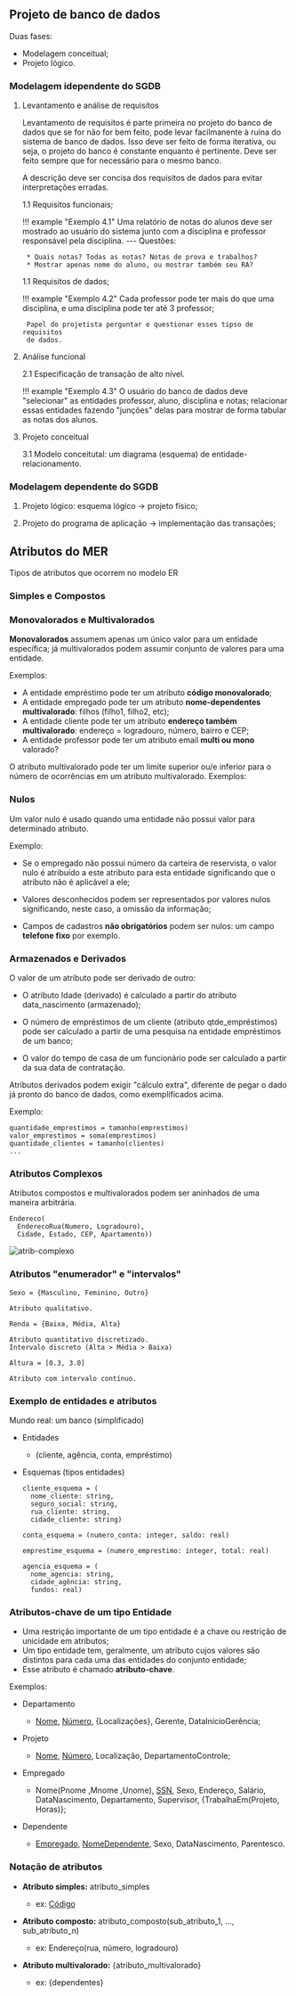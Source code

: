## Projeto de banco de dados

Duas fases:

* Modelagem conceitual;
* Projeto lógico.

### Modelagem idependente do SGDB

1. Levantamento e análise de requisitos
 
    Levantamento de requisitos é parte primeira no projeto do banco de dados
    que se for não for bem feito, pode levar facilmanente à ruína do sistema
    de banco de dados. Isso deve ser feito de forma iterativa, ou seja, o 
    projeto do banco é constante enquanto é pertinente. Deve ser feito 
    sempre que for necessário para o mesmo banco.
    
    A descrição deve ser concisa dos requisitos de dados para evitar 
    interpretações erradas.

    1.1 Requisitos funcionais;

    !!! example "Exemplo 4.1"
        Uma relatório de notas do alunos deve ser mostrado ao usuário do
        sistema junto com a disciplina e professor responsável pela 
        disciplina.
        ---
        Questões:
        
        * Quais notas? Todas as notas? Notas de prova e trabalhos?
        * Mostrar apenas nome do aluno, ou mostrar também seu RA?
    

    1.1 Requisitos de dados;
    
    !!! example "Exemplo 4.2"
        Cada professor pode ter mais do que uma disciplina, e uma disciplina
        pode ter até 3 professor;

        Papel do projetista perguntar e questionar esses tipso de requisitos 
        de dados.

2. Análise funcional

    2.1 Especificação de transação de alto nível.
    
    !!! example "Exemplo 4.3"
        O usuário do banco de dados deve "selecionar" as entidades professor, 
        aluno, disciplina e notas; relacionar essas entidades fazendo 
        "junções" delas para mostrar de forma tabular as notas dos alunos.
        

3. Projeto conceitual

    3.1 Modelo conceitutal: um diagrama (esquema) de entidade-relacionamento.
 
### Modelagem dependente do SGDB
 
1. Projeto lógico: esquema lógico → projeto físico;

2. Projeto do programa de aplicação → implementação das transações;

## Atributos do MER

Tipos de atributos que ocorrem no modelo ER

### Simples e Compostos

### Monovalorados e Multivalorados

**Monovalorados** assumem apenas um único valor para um entidade específica; 
já multivalorados podem assumir conjunto de valores para uma entidade.

Exemplos:

* A entidade empréstimo pode ter um atributo **código monovalorado**;
* A entidade empregado pode ter um atributo **nome-dependentes 
  multivalorado**: filhos (filho1, filho2, etc);
* A entidade cliente pode ter um atributo **endereço também multivalorado**:
  endereço = logradouro, número, bairro e CEP;
* A entidade professor pode ter um atributo email **multi ou mono** valorado?

O atributo multivalorado pode ter um limite superior ou/e inferior para o
número de ocorrências em um atributo multivalorado. Exemplos:



### Nulos

Um valor nulo é usado quando uma entidade não possui valor para determinado 
atributo.

Exemplo:

* Se o empregado não possui número da carteira de reservista, o valor nulo é
  atribuído a este atributo para esta entidade significando que o atributo 
  não é aplicável a ele;
  
* Valores desconhecidos podem ser representados por valores nulos significando,
  neste caso, a omissão da informação;
  
* Campos de cadastros **não obrigatórios** podem ser nulos: um campo 
  **telefone fixo** por exemplo.

### Armazenados e Derivados

O valor de um atributo pode ser derivado de outro:

* O atributo Idade (derivado) é calculado a partir do atributo
  data_nascimento (armazenado);

* O número de empréstimos de um cliente (atributo qtde_empréstimos) pode ser
  calculado a partir de uma pesquisa na entidade empréstimos de um banco;

* O valor do tempo de casa de um funcionário pode ser calculado a partir da 
  sua data de contratação.
  
Atributos derivados podem exigir "cálculo extra", diferente de pegar o 
dado já pronto do banco de dados, como exemplificados acima.

Exemplo:

```
quantidade_emprestimos = tamanho(emprestimos)
valor_emprestimos = soma(emprestimos)
quantidade_clientes = tamanho(clientes)
...
```

### Atributos Complexos

Atributos compostos e multivalorados podem ser aninhados de uma maneira 
arbitrária.

```
Endereco(
  EnderecoRua(Numero, Logradouro),
  Cidade, Estado, CEP, Apartamento))
```

![atrib-complexo](images/ex-atrib-complexo-endereco.svg)


### Atributos "enumerador" e "intervalos"

``` Enumerador tab=
Sexo = {Masculino, Feminino, Outro}

Atributo qualitativo.
```

``` Enumerador tab=
Renda = {Baixa, Média, Alta}

Atributo quantitativo discretizado.
Intervalo discreto (Alta > Média > Baixa)
```

``` Intervalo tab=
Altura = [0.3, 3.0]

Atributo com intervalo contínuo.
```

### Exemplo de entidades e atributos

Mundo real: um banco (simplificado)

* Entidades
    * (cliente, agência, conta, empréstimo)

* Esquemas (tipos entidades)
    ```
    cliente_esquema = (
      nome_cliente: string,
      seguro_social: string, 
      rua_cliente: string,
      cidade_cliente: string)
    ```
    
    ```
    conta_esquema = (numero_conta: integer, saldo: real)
    ```
    
    ```
    emprestime_esquema = (numero_emprestimo: integer, total: real) 
    ```
    
    ```
    agencia_esquema = (
      nome_agencia: string,
      cidade_agência: string,
      fundos: real)
    ```
    
### Atributos-chave de um tipo Entidade

* Uma restrição importante de um tipo entidade é a chave ou restrição de
  unicidade em atributos;
* Um tipo entidade tem, geralmente, um atributo cujos valores são distintos
  para cada uma das entidades do conjunto entidade;
* Esse atributo é chamado **atributo-chave**.

Exemplos:

* Departamento

    * <u>Nome</u>, <u>Número</u>, {Localizações}, Gerente, DataInícioGerência;

* Projeto

    * <u>Nome</u>, <u>Número</u>, Localização, DepartamentoControle;
    
* Empregado

    * Nome(Pnome ,Mnome ,Unome), <u>SSN</u>, Sexo, Endereço, Salário, 
      DataNascimento, Departamento, Supervisor, {TrabalhaEm(Projeto, Horas)};

* Dependente

    * <u>Empregado</u>, <u>NomeDependente</u>, Sexo, DataNascimento, 
    Parentesco.


### Notação de atributos

* **Atributo simples:** atributo_simples
    * ex: <u>Código</u>

* **Atributo composto:** atributo_composto(sub_atributo_1, ..., sub_atributo_n)
    * ex: Endereço(rua, número, logradouro)

* **Atributo multivalorado:** {atributo_multivalorado}
    * ex: {dependentes}
